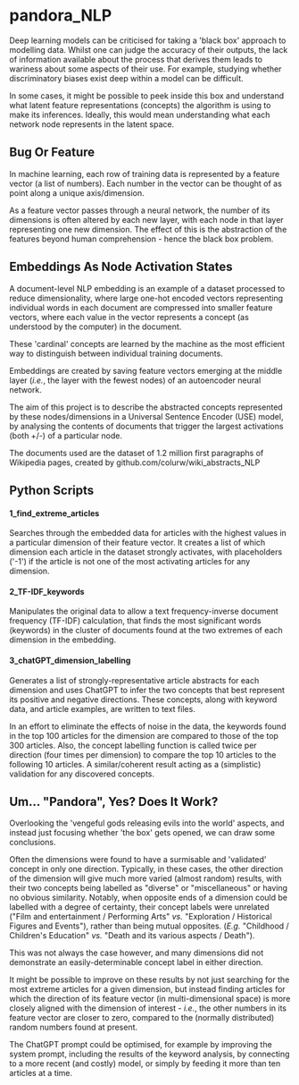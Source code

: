 # pandora_NLP

Deep learning models can be criticised for taking a 'black box' approach to
modelling data.  Whilst one can judge the accuracy of their outputs, the lack of 
information available about the process that derives them leads to wariness 
about some aspects of their use.  For example, studying whether discriminatory biases 
exist deep within a model can be difficult.

In some cases, it might be possible to peek inside this box and understand what 
latent feature representations (concepts) the algorithm is using to make its inferences.
Ideally, this would mean understanding what each network node represents in the latent space.

## Bug Or Feature

In machine learning, each row of training data is represented by a feature
vector (a list of numbers).  Each number in the vector can be thought of as point along a unique axis/dimension.

As a feature vector passes through a neural network, the number of its dimensions 
is often altered by each new layer, with each node in that layer
representing one new dimension.  The effect of this is the abstraction of the features beyond 
human comprehension - hence the black box problem.

## Embeddings As Node Activation States

A document-level NLP embedding is an example of a dataset processed to reduce 
dimensionality, where large one-hot encoded vectors representing individual words
in each document are compressed into smaller feature vectors, where each value in the vector represents
a concept (as understood by the computer) in the document.  

These 'cardinal' concepts are learned by the machine as the most efficient way to
distinguish between individual training documents.

Embeddings are created by saving feature vectors emerging at the middle layer 
(_i.e._, the layer with the fewest nodes) of an autoencoder neural network.

The aim of this project is to describe the abstracted concepts represented by these 
nodes/dimensions in a Universal Sentence Encoder (USE) model, by analysing the contents 
of documents that trigger the largest activations (both +/-) of a particular node. 

The documents used are the dataset of 1.2 million first paragraphs of Wikipedia pages,
created by github.com/colurw/wiki_abstracts_NLP

## Python Scripts

#### 1_find_extreme_articles 

Searches through the embedded data for articles with the highest values in a particular
dimension of their feature vector.  It creates a list of which dimension each
article in the dataset strongly activates, with placeholders ('-1') if the article
is not one of the most activating articles for any dimension.

#### 2_TF-IDF_keywords

Manipulates the original data to allow a text frequency-inverse document 
frequency (TF-IDF) calculation, that finds the most significant words (keywords) in the cluster
of documents found at the two extremes of each dimension in the embedding.

#### 3_chatGPT_dimension_labelling

Generates a list of strongly-representative article abstracts for each dimension and 
uses ChatGPT to infer the two concepts that best represent its positive and negative 
directions.  These concepts, along with keyword data, and article examples, are written
to text files.

In an effort to eliminate the effects of noise in the data, the keywords found in the 
top 100 articles for the dimension are compared to those of the top 300 articles.  Also,
the concept labelling function is called twice per direction (four times per dimension)
to compare the top 10 articles to the following 10 articles.  A similar/coherent
result acting as a (simplistic) validation for any discovered concepts.

## Um... "Pandora", Yes?  Does It Work?

Overlooking the 'vengeful gods releasing evils into the world' aspects, and instead just focusing whether 'the box' gets opened, we can draw some conclusions.

Often the dimensions were found to have a surmisable and 'validated' concept in only one direction. Typically, in these cases, the other direction of the dimension will give much more varied (almost random) results, with their two concepts being labelled as "diverse" or "miscellaneous" or having no obvious similarity.  Notably, when opposite ends of a dimension could be labelled with a degree of certainty, their concept labels were unrelated ("Film and entertainment / Performing Arts" _vs._ "Exploration / Historical Figures and Events"), rather than being mutual opposites. (_E.g._ "Childhood / Children's Education" _vs._ "Death and its various aspects / Death").

This was not always the case however, and many dimensions did not demonstrate an easily-determinable concept label in either direction.

It might be possible to improve on these results by not just searching for the most extreme articles for a given dimension, but instead finding articles for which the direction of its feature vector (in multi-dimensional space) is more closely aligned with the dimension of interest - _i.e._, the other numbers in its feature vector are closer to zero, compared to the (normally distributed) random numbers found at present.

The ChatGPT prompt could be optimised, for example by improving the system prompt, including the results of the keyword analysis, by connecting to a more recent (and costly) model, or simply by feeding it more than ten articles at a time.  
